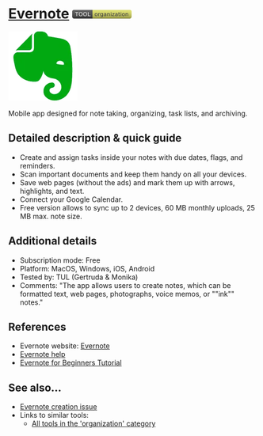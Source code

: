 # [Evernote](https://play.google.com/store/apps/details?id=com.evernote&hl=pl&gl=US)  [<img src="images/organization.png" align="bottom">](https://github.com/e-CLOSE/Toolbox/issues?q=label%3A01_TOOL+label%3Aorganization)

![Evernote Logo](images/evernote.png)

Mobile app designed for note taking, organizing, task lists, and archiving.


## Detailed description & quick guide

- Create and assign tasks inside your notes with due dates, flags, and reminders.
- Scan important documents and keep them handy on all your devices.
- Save web pages (without the ads) and mark them up with arrows, highlights, and text.
- Connect your Google Calendar.
- Free version allows to sync up to 2 devices, 60 MB monthly uploads, 25 MB max. note size.

## Additional details

- Subscription mode: Free
- Platform: MacOS, Windows, iOS, Android
- Tested by: TUL (Gertruda & Monika)
- Comments: "The app allows users to create notes, which can be formatted text, web pages, photographs, voice memos, or ""ink"" notes."


## References

- Evernote website: [Evernote](https://play.google.com/store/apps/details?id=com.evernote&hl=pl&gl=US)
- [Evernote help](https://help.evernote.com/hc/en-us/categories/10681-Using-Evernote)
- [Evernote for Beginners Tutorial](https://www.youtube.com/watch?v=6z4plcBQsow)


## See also...

- [Evernote creation issue](https://github.com/e-CLOSE/Toolbox/issues/135)
- Links to similar tools:
  - [All tools in the 'organization' category](https://github.com/e-CLOSE/Toolbox/issues?q=label%3A01_TOOL+label%3Aorganization)
